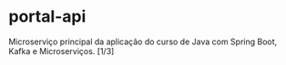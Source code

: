 # portal-api
Microserviço principal da aplicação do curso de Java com Spring Boot, Kafka e Microserviços. [1/3]
